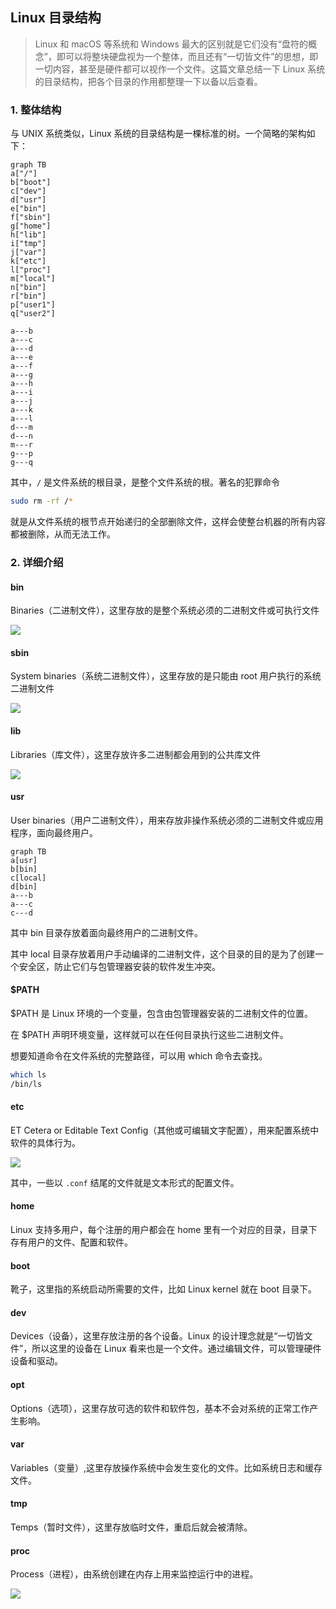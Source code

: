 ## Linux 目录结构

>  Linux 和 macOS 等系统和 Windows 最大的区别就是它们没有“盘符的概念”，即可以将整块硬盘视为一个整体，而且还有“一切皆文件”的思想，即一切内容，甚至是硬件都可以视作一个文件。这篇文章总结一下 Linux 系统的目录结构，把各个目录的作用都整理一下以备以后查看。

### 1. 整体结构 

与 UNIX 系统类似，Linux 系统的目录结构是一棵标准的树。一个简略的架构如下：

```mermaid
graph TB
a["/"]
b["boot"]
c["dev"]
d["usr"]
e["bin"]
f["sbin"]
g["home"]
h["lib"]
i["tmp"]
j["var"]
k["etc"]
l["proc"]
m["local"]
n["bin"]
r["bin"]
p["user1"]
q["user2"]

a---b
a---c
a---d
a---e
a---f
a---g
a---h
a---i
a---j
a---k
a---l
d---m
d---n
m---r
g---p
g---q
```

其中，`/` 是文件系统的根目录，是整个文件系统的根。著名的犯罪命令

```bash
sudo rm -rf /*
```

就是从文件系统的根节点开始递归的全部删除文件，这样会使整台机器的所有内容都被删除，从而无法工作。

### 2. 详细介绍

#### bin

Binaries（二进制文件），这里存放的是整个系统必须的二进制文件或可执行文件

![](https://pic.imgdb.cn/item/61af9e0c2ab3f51d91cdc94c.png)

#### sbin

System binaries（系统二进制文件），这里存放的是只能由 root 用户执行的系统二进制文件

![](https://pic.imgdb.cn/item/61af9f642ab3f51d91ce6664.png)

#### lib

Libraries（库文件），这里存放许多二进制都会用到的公共库文件

![](https://pic.imgdb.cn/item/61af9ff82ab3f51d91cea517.png)

#### usr

User binaries（用户二进制文件），用来存放非操作系统必须的二进制文件或应用程序，面向最终用户。

```mermaid
graph TB
a[usr]
b[bin]
c[local]
d[bin]
a---b
a---c
c---d
```

其中 bin 目录存放着面向最终用户的二进制文件。

其中 local 目录存放着用户手动编译的二进制文件，这个目录的目的是为了创建一个安全区，防止它们与包管理器安装的软件发生冲突。

#### $PATH

$PATH 是 Linux 环境的一个变量，包含由包管理器安装的二进制文件的位置。

在 $PATH 声明环境变量，这样就可以在任何目录执行这些二进制文件。

想要知道命令在文件系统的完整路径，可以用 which 命令去查找。

```bash
which ls
/bin/ls
```

#### etc

ET Cetera or Editable Text Config（其他或可编辑文字配置），用来配置系统中软件的具体行为。

![](https://pic.imgdb.cn/item/61afaad92ab3f51d91d2f335.png)

其中，一些以 `.conf` 结尾的文件就是文本形式的配置文件。

#### home

Linux 支持多用户，每个注册的用户都会在 home 里有一个对应的目录，目录下存有用户的文件、配置和软件。

#### boot

靴子，这里指的系统启动所需要的文件，比如 Linux kernel 就在 boot 目录下。

#### dev

Devices（设备），这里存放注册的各个设备。Linux 的设计理念就是“一切皆文件”，所以这里的设备在 Linux 看来也是一个文件。通过编辑文件，可以管理硬件设备和驱动。

#### opt

Options（选项），这里存放可选的软件和软件包，基本不会对系统的正常工作产生影响。

#### var

Variables（变量）,这里存放操作系统中会发生变化的文件。比如系统日志和缓存文件。

#### tmp

Temps（暂时文件），这里存放临时文件，重启后就会被清除。

#### proc

Process（进程），由系统创建在内存上用来监控运行中的进程。

![](https://pic.imgdb.cn/item/61afadfb2ab3f51d91d42cbc.png)
